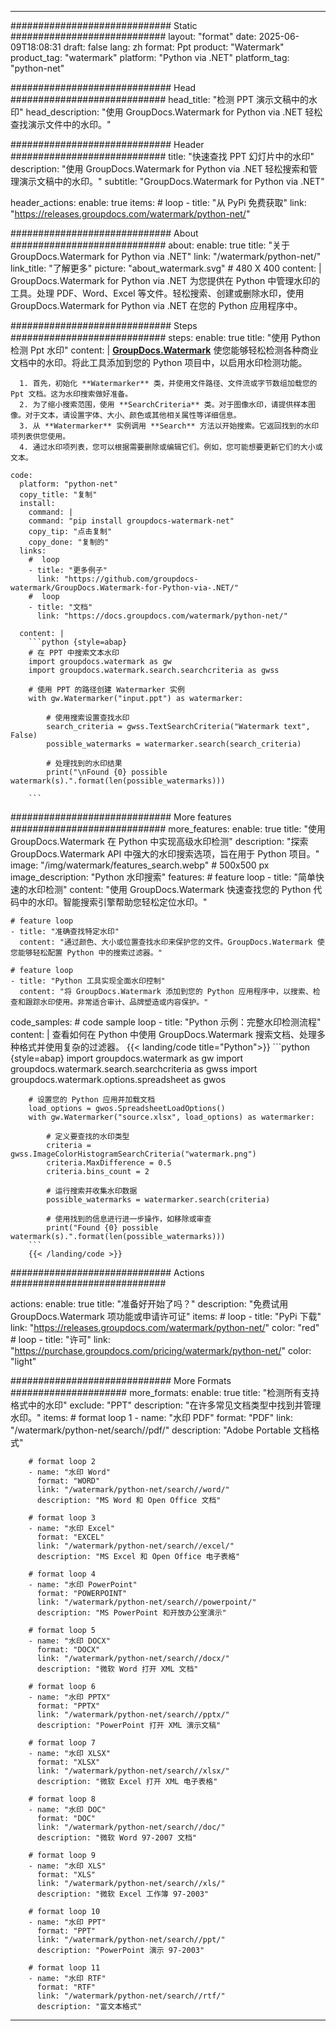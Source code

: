 
---
############################# Static ############################
layout: "format"
date:  2025-06-09T18:08:31
draft: false
lang: zh
format: Ppt
product: "Watermark"
product_tag: "watermark"
platform: "Python via .NET"
platform_tag: "python-net"

############################# Head ############################
head_title: "检测 PPT 演示文稿中的水印"
head_description: "使用 GroupDocs.Watermark for Python via .NET 轻松查找演示文件中的水印。"

############################# Header ############################
title: "快速查找 PPT 幻灯片中的水印" 
description: "使用 GroupDocs.Watermark for Python via .NET 轻松搜索和管理演示文稿中的水印。"
subtitle: "GroupDocs.Watermark for Python via .NET" 

header_actions:
  enable: true
  items:
    #  loop
    - title: "从 PyPi 免费获取"
      link: "https://releases.groupdocs.com/watermark/python-net/"
      
############################# About ############################
about:
    enable: true
    title: "关于 GroupDocs.Watermark for Python via .NET"
    link: "/watermark/python-net/"
    link_title: "了解更多"
    picture: "about_watermark.svg" # 480 X 400
    content: |
       GroupDocs.Watermark for Python via .NET 为您提供在 Python 中管理水印的工具。处理 PDF、Word、Excel 等文件。轻松搜索、创建或删除水印，使用 GroupDocs.Watermark for Python via .NET 在您的 Python 应用程序中。

############################# Steps ############################
steps:
    enable: true
    title: "使用 Python 检测 Ppt 水印"
    content: |
      **[GroupDocs.Watermark](https://products.groupdocs.com/watermark/python-net/)** 使您能够轻松检测各种商业文档中的水印。将此工具添加到您的 Python 项目中，以启用水印检测功能。
      
      1. 首先，初始化 **Watermarker** 类，并使用文件路径、文件流或字节数组加载您的 Ppt 文档。这为水印搜索做好准备。
      2. 为了缩小搜索范围，使用 **SearchCriteria** 类。对于图像水印，请提供样本图像。对于文本，请设置字体、大小、颜色或其他相关属性等详细信息。
      3. 从 **Watermarker** 实例调用 **Search** 方法以开始搜索。它返回找到的水印项列表供您使用。
      4. 通过水印项列表，您可以根据需要删除或编辑它们。例如，您可能想要更新它们的大小或文本。
   
    code:
      platform: "python-net"
      copy_title: "复制"
      install:
        command: |
        command: "pip install groupdocs-watermark-net"
        copy_tip: "点击复制"
        copy_done: "复制的"
      links:
        #  loop
        - title: "更多例子"
          link: "https://github.com/groupdocs-watermark/GroupDocs.Watermark-for-Python-via-.NET/"
        #  loop
        - title: "文档"
          link: "https://docs.groupdocs.com/watermark/python-net/"
          
      content: |
        ```python {style=abap}
        # 在 PPT 中搜索文本水印
        import groupdocs.watermark as gw
        import groupdocs.watermark.search.searchcriteria as gwss

        # 使用 PPT 的路径创建 Watermarker 实例
        with gw.Watermarker("input.ppt") as watermarker:

            # 使用搜索设置查找水印
            search_criteria = gwss.TextSearchCriteria("Watermark text", False)
            possible_watermarks = watermarker.search(search_criteria)

            # 处理找到的水印结果
            print("\nFound {0} possible watermark(s).".format(len(possible_watermarks)))
       
        ```  

############################# More features ############################
more_features:
  enable: true
  title: "使用 GroupDocs.Watermark 在 Python 中实现高级水印检测"
  description: "探索 GroupDocs.Watermark API 中强大的水印搜索选项，旨在用于 Python 项目。"
  image: "/img/watermark/features_search.webp" # 500x500 px
  image_description: "Python 水印搜索"
  features:
    # feature loop
    - title: "简单快速的水印检测"
      content: "使用 GroupDocs.Watermark 快速查找您的 Python 代码中的水印。智能搜索引擎帮助您轻松定位水印。"

    # feature loop
    - title: "准确查找特定水印"
      content: "通过颜色、大小或位置查找水印来保护您的文件。GroupDocs.Watermark 使您能够轻松配置 Python 中的搜索过滤器。"

    # feature loop
    - title: "Python 工具实现全面水印控制"
      content: "将 GroupDocs.Watermark 添加到您的 Python 应用程序中，以搜索、检查和跟踪水印使用。非常适合审计、品牌塑造或内容保护。"
      
  code_samples:
    # code sample loop
    - title: "Python 示例：完整水印检测流程"
      content: |
        查看如何在 Python 中使用 GroupDocs.Watermark 搜索文档、处理多种格式并使用复杂的过滤器。
        {{< landing/code title="Python">}}
        ```python {style=abap}
        import groupdocs.watermark as gw
        import groupdocs.watermark.search.searchcriteria as gwss
        import groupdocs.watermark.options.spreadsheet as gwos

        # 设置您的 Python 应用并加载文档
        load_options = gwos.SpreadsheetLoadOptions()
        with gw.Watermarker("source.xlsx", load_options) as watermarker:

            # 定义要查找的水印类型
            criteria = gwss.ImageColorHistogramSearchCriteria("watermark.png")
            criteria.MaxDifference = 0.5
            criteria.bins_count = 2

            # 运行搜索并收集水印数据
            possible_watermarks = watermarker.search(criteria)

            # 使用找到的信息进行进一步操作，如移除或审查
            print("Found {0} possible watermark(s).".format(len(possible_watermarks)))        
        ```
        {{< /landing/code >}}


############################# Actions ############################

actions:
  enable: true
  title: "准备好开始了吗？"
  description: "免费试用 GroupDocs.Watermark 项功能或申请许可证"
  items:
    #  loop
    - title: "PyPi 下载"
      link: "https://releases.groupdocs.com/watermark/python-net/"
      color: "red"
        #  loop
    - title: "许可"
      link: "https://purchase.groupdocs.com/pricing/watermark/python-net/"
      color: "light"


############################# More Formats #####################
more_formats:
    enable: true
    title: "检测所有支持格式中的水印"
    exclude: "PPT"
    description: "在许多常见文档类型中找到并管理水印。"
    items: 
        # format loop 1
        - name: "水印 PDF"
          format: "PDF"
          link: "/watermark/python-net/search//pdf/"
          description: "Adobe Portable 文档格式"

        # format loop 2
        - name: "水印 Word"
          format: "WORD"
          link: "/watermark/python-net/search//word/"
          description: "MS Word 和 Open Office 文档"
          
        # format loop 3
        - name: "水印 Excel"
          format: "EXCEL"
          link: "/watermark/python-net/search//excel/"
          description: "MS Excel 和 Open Office 电子表格"

        # format loop 4
        - name: "水印 PowerPoint"
          format: "POWERPOINT"
          link: "/watermark/python-net/search//powerpoint/"
          description: "MS PowerPoint 和开放办公室演示"

        # format loop 5
        - name: "水印 DOCX"
          format: "DOCX"
          link: "/watermark/python-net/search//docx/"
          description: "微软 Word 打开 XML 文档"
          
        # format loop 6
        - name: "水印 PPTX"
          format: "PPTX"
          link: "/watermark/python-net/search//pptx/"
          description: "PowerPoint 打开 XML 演示文稿"
          
        # format loop 7
        - name: "水印 XLSX"
          format: "XLSX"
          link: "/watermark/python-net/search//xlsx/"
          description: "微软 Excel 打开 XML 电子表格"

        # format loop 8
        - name: "水印 DOC"
          format: "DOC"
          link: "/watermark/python-net/search//doc/"
          description: "微软 Word 97-2007 文档"

        # format loop 9
        - name: "水印 XLS"
          format: "XLS"
          link: "/watermark/python-net/search//xls/"
          description: "微软 Excel 工作簿 97-2003"

        # format loop 10
        - name: "水印 PPT"
          format: "PPT"
          link: "/watermark/python-net/search//ppt/"
          description: "PowerPoint 演示 97-2003"

        # format loop 11
        - name: "水印 RTF"
          format: "RTF"
          link: "/watermark/python-net/search//rtf/"
          description: "富文本格式"

---